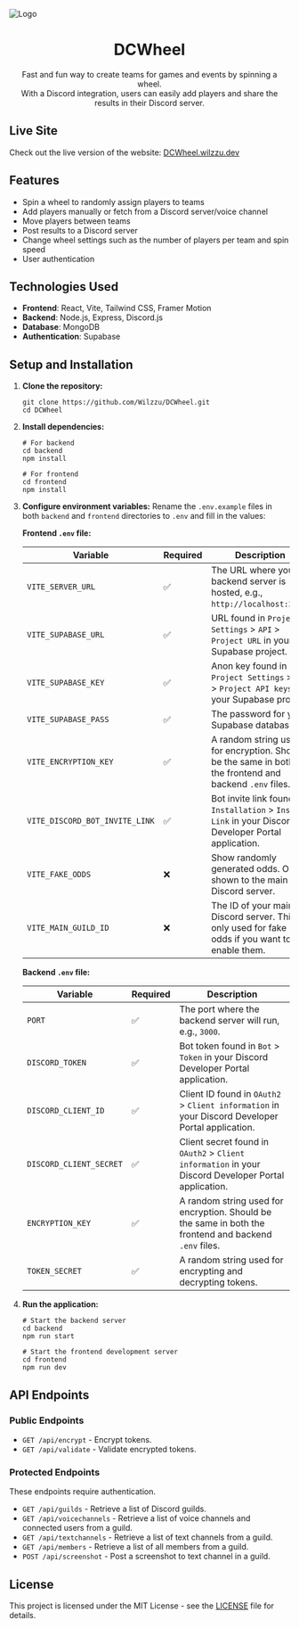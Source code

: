![Logo](https://i.imgur.com/kqtAZIl.png)

<h1 align="center">DCWheel</h1>

<p align="center">Fast and fun way to create teams for games and events by spinning a wheel.</br>With a Discord integration, users can easily add players and share the results in their Discord server.</p>

## Live Site

Check out the live version of the website:
[DCWheel.wilzzu.dev](https://dcwheel.wilzzu.dev/)

## Features

- Spin a wheel to randomly assign players to teams
- Add players manually or fetch from a Discord server/voice channel
- Move players between teams
- Post results to a Discord server
- Change wheel settings such as the number of players per team and spin speed
- User authentication

## Technologies Used

- **Frontend**: React, Vite, Tailwind CSS, Framer Motion
- **Backend**: Node.js, Express, Discord.js
- **Database**: MongoDB
- **Authentication**: Supabase

## Setup and Installation

1. **Clone the repository:**

   ```
   git clone https://github.com/Wilzzu/DCWheel.git
   cd DCWheel
   ```

2. **Install dependencies:**

   ```
   # For backend
   cd backend
   npm install

   # For frontend
   cd frontend
   npm install
   ```

3. **Configure environment variables:**
   Rename the `.env.example` files in both `backend` and `frontend` directories to `.env` and fill in the values:

   **Frontend `.env` file:**

   | Variable                       | Required | Description                                                                                            |
   | ------------------------------ | -------- | ------------------------------------------------------------------------------------------------------ |
   | `VITE_SERVER_URL`              | ✅       | The URL where your backend server is hosted, e.g., `http://localhost:3000`.                            |
   | `VITE_SUPABASE_URL`            | ✅       | URL found in `Project Settings` > `API` > `Project URL` in your Supabase project.                      |
   | `VITE_SUPABASE_KEY`            | ✅       | Anon key found in `Project Settings` > `API` > `Project API keys` in your Supabase project.            |
   | `VITE_SUPABASE_PASS`           | ✅       | The password for your Supabase database.                                                               |
   | `VITE_ENCRYPTION_KEY`          | ✅       | A random string used for encryption. Should be the same in both the frontend and backend `.env` files. |
   | `VITE_DISCORD_BOT_INVITE_LINK` | ✅       | Bot invite link found in `Installation` > `Install Link` in your Discord Developer Portal application. |
   | `VITE_FAKE_ODDS`               | ❌       | Show randomly generated odds. Only shown to the main Discord server.                                   |
   | `VITE_MAIN_GUILD_ID`           | ❌       | The ID of your main Discord server. This is only used for fake odds if you want to enable them.        |

   **Backend `.env` file:**

   | Variable                | Required | Description                                                                                            |
   | ----------------------- | -------- | ------------------------------------------------------------------------------------------------------ |
   | `PORT`                  | ✅       | The port where the backend server will run, e.g., `3000`.                                              |
   | `DISCORD_TOKEN`         | ✅       | Bot token found in `Bot` > `Token` in your Discord Developer Portal application.                       |
   | `DISCORD_CLIENT_ID`     | ✅       | Client ID found in `OAuth2` > `Client information` in your Discord Developer Portal application.       |
   | `DISCORD_CLIENT_SECRET` | ✅       | Client secret found in `OAuth2` > `Client information` in your Discord Developer Portal application.   |
   | `ENCRYPTION_KEY`        | ✅       | A random string used for encryption. Should be the same in both the frontend and backend `.env` files. |
   | `TOKEN_SECRET`          | ✅       | A random string used for encrypting and decrypting tokens.                                             |

4. **Run the application:**

   ```
   # Start the backend server
   cd backend
   npm run start

   # Start the frontend development server
   cd frontend
   npm run dev
   ```

## API Endpoints

### Public Endpoints

- `GET /api/encrypt` - Encrypt tokens.
- `GET /api/validate` - Validate encrypted tokens.

### Protected Endpoints

These endpoints require authentication.

- `GET /api/guilds` - Retrieve a list of Discord guilds.
- `GET /api/voicechannels` - Retrieve a list of voice channels and connected users from a guild.
- `GET /api/textchannels` - Retrieve a list of text channels from a guild.
- `GET /api/members` - Retrieve a list of all members from a guild.
- `POST /api/screenshot` - Post a screenshot to text channel in a guild.

## License

This project is licensed under the MIT License - see the [LICENSE](LICENSE) file for details.
